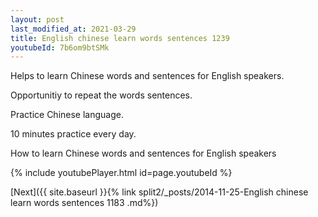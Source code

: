 ```yaml
---
layout: post
last_modified_at: 2021-03-29
title: English chinese learn words sentences 1239 
youtubeId: 7b6om9btSMk
---
```

 
 
Helps to learn Chinese words and sentences for English speakers.

Opportunitiy to repeat the words sentences. 

Practice Chinese language. 
 
10 minutes practice every day. 
 
How to learn Chinese words and sentences for English speakers 
 
{% include youtubePlayer.html id=page.youtubeId %}
 
 
[Next]({{ site.baseurl }}{% link  split2/_posts/2014-11-25-English chinese learn words sentences 1183 .md%})
 
